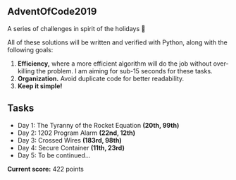 ## AdventOfCode2019
A series of challenges in spirit of the holidays 🎄

All of these solutions will be written and verified with Python, along with the following goals:
1. __Efficiency,__ where a more efficient algorithm will do the job without over-killing the problem. I am aiming for sub-15 seconds for these tasks.
2. __Organization.__ Avoid duplicate code for better readability.
3. __Keep it simple!__

## Tasks
- Day 1: The Tyranny of the Rocket Equation __(20th, 99th)__
- Day 2: 1202 Program Alarm __(22nd, 12th)__
- Day 3: Crossed Wires __(183rd, 98th)__
- Day 4: Secure Container __(11th, 23rd)__
- Day 5: To be continued...

__Current score:__ 422 points

